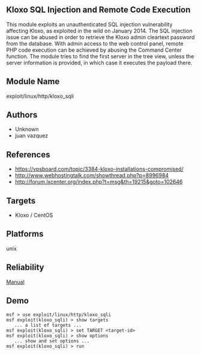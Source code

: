 ## Kloxo SQL Injection and Remote Code Execution

This module exploits an unauthenticated SQL injection 
vulnerability affecting Kloxo, as exploited in the wild on 
January 2014. The SQL injection issue can be abused in order 
to retrieve the Kloxo admin cleartext password from the 
database. With admin access to the web control panel, remote 
PHP code execution can be achieved by abusing the Command 
Center function. The module tries to find the first server 
in the tree view, unless the server information is provided, 
in which case it executes the payload there.


## Module Name
exploit/linux/http/kloxo_sqli

## Authors
* Unknown
* juan vazquez


## References
* https://vpsboard.com/topic/3384-kloxo-installations-compromised/
* http://www.webhostingtalk.com/showthread.php?p=8996984
* http://forum.lxcenter.org/index.php?t=msg&th=19215&goto=102646



## Targets
* Kloxo / CentOS


## Platforms
unix

## Reliability
[Manual](https://github.com/rapid7/metasploit-framework/wiki/Exploit-Ranking)

## Demo

```
msf > use exploit/linux/http/kloxo_sqli
msf exploit(kloxo_sqli) > show targets
   ... a list of targets ...
msf exploit(kloxo_sqli) > set TARGET <target-id>
msf exploit(kloxo_sqli) > show options
   ... show and set options ...
msf exploit(kloxo_sqli) > run
```
    
    
